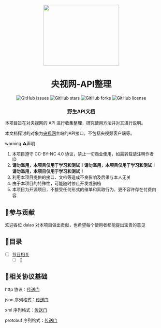 <p align="center">
    <img src="./assets/img/logo.png" width="250" height="200">
</p>
<h1 align="center">央视网-API整理</h1>
<p align="center" class="shields">
    <a href="https://github.com/letr007/CCTVVideoDownload/issues" style="text-decoration:none">
        <img src="https://img.shields.io/github/issues/letr007/CCTVVideoDownload.svg" alt="GitHub issues"/>
    </a>
    <a href="https://github.com/letr007/CCTVVideoDownload" style="text-decoration:none" >
        <img src="https://img.shields.io/github/stars/letr007/CCTVVideoDownload.svg" alt="GitHub stars"/>
    </a>
    <a href="https://github.com/letr007/CCTVVideoDownload/network" style="text-decoration:none" >
        <img src="https://img.shields.io/github/forks/letr007/CCTVVideoDownload.svg" alt="GitHub forks"/>
    </a>
    <a href="https://github.com/letr007/CCTVVideoDownload" style="text-decoration:none" >
        <img src="https://img.shields.io/badge/License-CC%20BY--NC%204.0-lightgrey.svg" alt="GitHub license"/>
    </a>
</p>

<h3 align="center">野生API文档</h3>

本项目旨在对央视网的 API 进行收集整理，研究使用方法并对其进行说明。

本文档探讨的对象为[央视网](https://www.cctv.com/)主站的API接口，不包括央视频客户端等。

 warning ⚠️声明

1. 本项目遵守 CC-BY-NC 4.0 协议，禁止一切商业使用，如需转载请注明作者 ID
2. **请勿滥用，本项目仅用于学习和测试！请勿滥用，本项目仅用于学习和测试！请勿滥用，本项目仅用于学习和测试！**
3. 利用本项目提供的接口、文档等造成不良影响及后果与本人无关
4. 由于本项目的特殊性，可能随时停止开发或删档
5. 本项目为开源项目，不接受任何形式的催单和索取行为，更不容许存在付费内容

## 🌱参与贡献

欢迎各位 dalao 对本项目做出贡献，也希望每个使用者都能提出宝贵的意见

## 🍴目录

- [ ] [节目相关](docs/program)
    - [ ] []

## 📖相关协议基础

http 协议：[传送门](https://www.cnblogs.com/an-wen/p/11180076.html)

json 序列格式：[传送门](https://www.sojson.com/json/json_index.html)

xml 序列格式：[传送门](https://www.w3school.com.cn/xml/xml_intro.asp)

protobuf 序列格式：[传送门](https://www.jianshu.com/p/a24c88c0526a )
